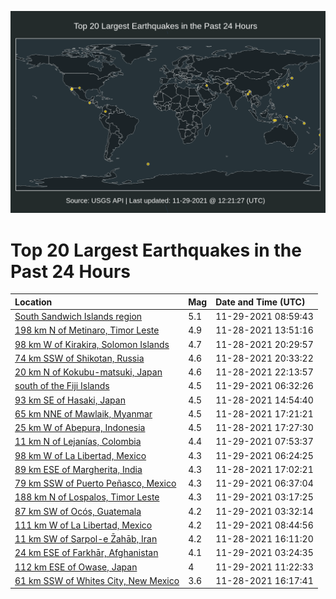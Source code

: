 ![Map](./map.png)

# Top 20 Largest Earthquakes in the Past 24 Hours

| Location | Mag | Date and Time (UTC) |
|:---|:---|:---|
| [South Sandwich Islands region](https://earthquake.usgs.gov/earthquakes/eventpage/us7000fxxu) | 5.1 | 11-29-2021 08:59:43 |
| [198 km N of Metinaro, Timor Leste](https://earthquake.usgs.gov/earthquakes/eventpage/us7000fxr9) | 4.9 | 11-28-2021 13:51:16 |
| [98 km W of Kirakira, Solomon Islands](https://earthquake.usgs.gov/earthquakes/eventpage/us7000fxtf) | 4.7 | 11-28-2021 20:29:57 |
| [74 km SSW of Shikotan, Russia](https://earthquake.usgs.gov/earthquakes/eventpage/us7000fxti) | 4.6 | 11-28-2021 20:33:22 |
| [20 km N of Kokubu-matsuki, Japan](https://earthquake.usgs.gov/earthquakes/eventpage/us7000fxu0) | 4.6 | 11-28-2021 22:13:57 |
| [south of the Fiji Islands](https://earthquake.usgs.gov/earthquakes/eventpage/us7000fxw8) | 4.5 | 11-29-2021 06:32:26 |
| [93 km SE of Hasaki, Japan](https://earthquake.usgs.gov/earthquakes/eventpage/us7000fxrk) | 4.5 | 11-28-2021 14:54:40 |
| [65 km NNE of Mawlaik, Myanmar](https://earthquake.usgs.gov/earthquakes/eventpage/us7000fxsg) | 4.5 | 11-28-2021 17:21:21 |
| [25 km W of Abepura, Indonesia](https://earthquake.usgs.gov/earthquakes/eventpage/us7000fxt1) | 4.5 | 11-28-2021 17:27:30 |
| [11 km N of Lejanías, Colombia](https://earthquake.usgs.gov/earthquakes/eventpage/us7000fxxc) | 4.4 | 11-29-2021 07:53:37 |
| [98 km W of La Libertad, Mexico](https://earthquake.usgs.gov/earthquakes/eventpage/us7000fxvz) | 4.3 | 11-29-2021 06:24:25 |
| [89 km ESE of Margherita, India](https://earthquake.usgs.gov/earthquakes/eventpage/us7000fxsb) | 4.3 | 11-28-2021 17:02:21 |
| [79 km SSW of Puerto Peñasco, Mexico](https://earthquake.usgs.gov/earthquakes/eventpage/us7000fxwa) | 4.3 | 11-29-2021 06:37:04 |
| [188 km N of Lospalos, Timor Leste](https://earthquake.usgs.gov/earthquakes/eventpage/us7000fxv5) | 4.3 | 11-29-2021 03:17:25 |
| [87 km SW of Ocós, Guatemala](https://earthquake.usgs.gov/earthquakes/eventpage/us7000fxv7) | 4.2 | 11-29-2021 03:32:14 |
| [111 km W of La Libertad, Mexico](https://earthquake.usgs.gov/earthquakes/eventpage/us7000fxxr) | 4.2 | 11-29-2021 08:44:56 |
| [11 km SW of Sarpol-e Z̄ahāb, Iran](https://earthquake.usgs.gov/earthquakes/eventpage/us7000fxrx) | 4.2 | 11-28-2021 16:11:20 |
| [24 km ESE of Farkhār, Afghanistan](https://earthquake.usgs.gov/earthquakes/eventpage/us7000fxv6) | 4.1 | 11-29-2021 03:24:35 |
| [112 km ESE of Owase, Japan](https://earthquake.usgs.gov/earthquakes/eventpage/us7000fxyf) | 4 | 11-29-2021 11:22:33 |
| [61 km SSW of Whites City, New Mexico](https://earthquake.usgs.gov/earthquakes/eventpage/tx2021xhzt) | 3.6 | 11-28-2021 16:17:41 |
